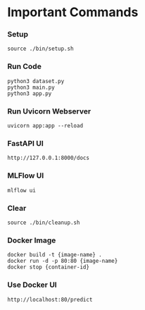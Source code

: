 # Important Commands
  
### Setup
`source ./bin/setup.sh`

### Run Code
`python3 dataset.py`<br>
`python3 main.py`<br>
`python3 app.py`

### Run Uvicorn Webserver
`uvicorn app:app --reload`

### FastAPI UI
`http://127.0.0.1:8000/docs`

### MLFlow UI
`mlflow ui`

### Clear
`source ./bin/cleanup.sh`

### Docker Image
`docker build -t {image-name} .`<br>
`docker run -d -p 80:80 {image-name}`<br>
`docker stop {container-id}`

### Use Docker UI
`http://localhost:80/predict`